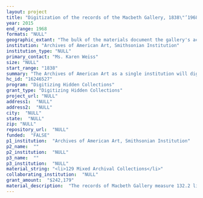 ```yaml
--- 
layout: project 
title: "Digitization of the records of the Macbeth Gallery, 1838\"’1968, the first art gallery in the United States dedicated to the promotion of American art, comprising 132.2 linear feet of correspondence, account books and other financial and inventory records, photographs, printed material, scrapbooks, and reference files."
year: 2015
end_range: 1968
formats: "NULL"
geographic_extant: "The bulk of the materials document the gallery's activities in New York City, in the decades when New York rose to prominence as the center of the art world."
institution: "Archives of American Art, Smithsonian Institution"
institution_type: "NULL"
primary_contact: "Ms. Karen Weiss"
size: "NULL"
start_range: "1838"
summary: "The Archives of American Art as a single institution will digitize the entirety of one of its richest and most voluminous collections for the study of American art history, the records of the Macbeth Gallery, which provide almost complete coverage of the New York City firm's operations from its inception in 1892 to its closing in 1953 through more than 132 feet of correspondence, financial records, photographs, exhibition catalogs, and other records. Online availability will support scholarship in multiple aspects of American art history, including the creation and sale of works of art, the development of reputations, the rise of museums and art societies, change and resistance to change in the market, and the evolution of taste. The 24-month project will leverage the Archives' existing large-scale digitization infrastructure and model wherein the existing finding aid provides descriptive and structural metadata and robust software applications support digitization workflows and online presentation."
hc_id: "16246527"
program: "Digitizing Hidden Collections"
grant_type: "Digitizing Hidden Collections"
project_url: "NULL"
address1:  "NULL"
address2:  "NULL"
city:  "NULL"
state:  "NULL"
zip: "NULL"
repository_url:  "NULL"
funded:  "FALSE"
p1_institution:  "Archives of American Art, Smithsonian Institution"
p2_name:  ""
p2_institution:  "NULL"
p3_name:  ""
p3_institution:  "NULL"
material_string: "<li>129 Mixed Archival Collections</li>"
collaborating_institution:  "NULL"
grant_amount:  "$242,179"
material_description:  "The records of Macbeth Gallery measure 132.2 linear feet and comprehensively document founder William Macbeth's initial intention in 1892 to open a gallery \"for the permanent exhibition and sale of American pictures\"  and the following sixty years of success as a major New York City art gallery. At a time when most American dealers were almost exclusively promoting European art, Macbeth's decision to focus on American artists was considered unwise by many colleagues. \n\nThe gallery's last director Robert McIntyre donated many of the records to the Archives in 1955, making the collection one of the Archives' earliest acquisitions\"”and a major influence on the Archives' collecting efforts since that time. Upon McIntyre's death in 1957, his estate donated the remaining records. To this day, the collection remains one of the Archives' most significant and heavily used collections. \n\nNinety-five linear feet of correspondence form the core of the collection and illuminate most aspects of American art history\"”changing tastes in the art market, the careers of numerous American artists, sales of works of art, seminal exhibitions of American art, building the permanent collections of major American art museums, and the founding of American art societies. There are letters from dozens of important American painters and sculptors, including Cecilia Beaux, Emil Carlsen, Arthur B. Davies, Charles W. Hawthorne, Robert Henri, Winslow Homer, Rockwell Kent, Ivan G. Olinsky, Ogden M. Pleissner, Constance Richardson, Chauncey F. Ryder, William Sartain, Abbott Handerson Thayer, and Andrew Wyeth to name a few. There are also letters from numerous collectors, curators, other galleries, and critics. Additional records include sales and inventory records, scrapbooks, printed materials, including a complete run of the rare publication Art Notes, and photographs of some of the most important American artists of the 19th and 20th centuries."
---
```

